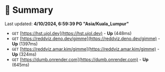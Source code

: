 # 📖 Summary
Last updated: **4/10/2024, 6:59:39 PG "Asia/Kuala_Lumpur"**

- `GET` [https://hst.ujol.dev](https://hst.ujol.dev) - **Up** (448ms)
- `GET` [https://reddviz.deno.dev/gimme](https://reddviz.deno.dev/gimme) - **Up** (1397ms)
- `GET` [https://reddviz.amar.kim/gimme](https://reddviz.amar.kim/gimme) - **Up** (324ms)
- `GET` [https://dumb.onrender.com](https://dumb.onrender.com) - **Up** (645ms)

